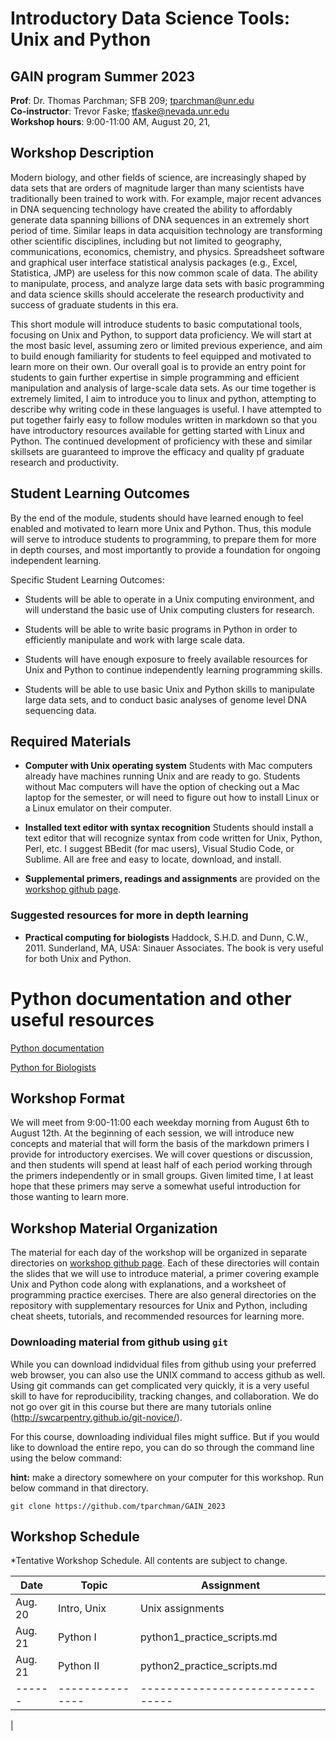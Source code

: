 
# Introductory Data Science Tools: Unix and Python

## GAIN program Summer 2023    
**Prof**: Dr. Thomas Parchman; SFB 209; tparchman@unr.edu   
**Co-instructor**: Trevor Faske; tfaske@nevada.unr.edu \
**Workshop hours**: 9:00-11:00 AM, August 20, 21, 


## Workshop Description
Modern biology, and other fields of science, are increasingly shaped by data sets that are orders of magnitude larger than many scientists have traditionally been trained to work with. For example, major recent advances in DNA sequencing technology have created the ability to affordably generate data spanning billions of DNA sequences in an extremely short period of time. Similar leaps in data acquisition technology are transforming other scientific disciplines, including but not limited to geography, communications, economics, chemistry, and physics. Spreadsheet software and graphical user interface statistical analysis packages (e.g., Excel, Statistica, JMP) are useless for this now common scale of data. The ability to manipulate, process, and analyze large data sets with basic programming and data science skills should accelerate the research productivity and success of graduate students in this era. 

This short module will introduce students to basic computational tools, focusing on Unix and Python, to support data proficiency. We will start at the most basic level, assuming zero or limited previous experience, and aim to build enough familiarity for students to feel equipped and motivated to learn more on their own. Our overall goal is to provide an entry point for students to gain further expertise in simple programming and efficient manipulation and analysis of large-scale data sets. As our time together is extremely limited, I aim to introduce you to linux and python, attempting to describe why writing code in these languages is useful. I have attempted to put together fairly easy to follow modules written in markdown so that you have introductory resources available for getting started with Linux and Python. The continued development of proficiency with these and similar skillsets are guaranteed to improve the efficacy and quality pf graduate research and productivity.

## Student Learning Outcomes
By the end of the module, students should have learned enough to feel enabled and motivated to learn more Unix and Python. Thus, this module will serve to introduce students to programming, to prepare them for more in depth courses, and most importantly to provide a foundation for ongoing independent learning. 

Specific Student Learning Outcomes:

- Students will be able to operate in a Unix computing environment, and will understand the basic use of Unix computing clusters for research.
     
- Students will be able to write basic programs in Python in order to efficiently manipulate and work with large scale data.

- Students will have enough exposure to freely available resources for Unix and Python to continue independently learning programming skills.

- Students will be able to use basic Unix and Python skills to manipulate large data sets, and to conduct basic analyses of genome level DNA sequencing data.

## Required Materials

- **Computer with Unix operating system** Students with
  Mac computers already have machines running Unix and
  are ready to go. Students without Mac computers will have the option of checking out a Mac laptop for the semester, or will need to figure out how to install Linux or a Linux emulator on their computer. 

- **Installed text editor with syntax recognition** Students should install a text editor that will recognize syntax from code written for Unix, Python, Perl, etc. I suggest BBedit (for mac users), Visual Studio Code, or Sublime. All are free and easy to locate, download, and install.

- **Supplemental primers, readings and assignments** are provided on the [workshop github page](https://github.com/tparchman/GAIN_2023).

### Suggested resources for more in depth learning
* **Practical computing for biologists** Haddock, S.H.D. and Dunn, C.W., 2011. Sunderland, MA, USA: Sinauer Associates. The book is very useful for both Unix and Python.

# Python documentation and other useful resources

[Python documentation](https://www.python.org/doc/)

[Python for Biologists](https://pythonforbiologists.com/introduction)

## Workshop Format
We will meet from 9:00-11:00 each weekday morning from August 6th to August 12th. At the beginning of each session, we will introduce new concepts and material that will form the basis of the markdown primers I provide for introductory exercises. We will cover questions or discussion, and then students will spend at least half of each period working through the primers independently or in small groups. Given limited time, I at least hope that these primers may serve a somewhat useful introduction for those wanting to learn more.

## Workshop Material Organization

The material for each day of the workshop will be organized in separate directories on [workshop github page](https://github.com/tparchman/GAIN_2023). Each of these directories will contain the slides that we will use to introduce material, a primer covering example Unix and Python code along with explanations, and a worksheet of programming practice exercises. There are also general directories on the repository with supplementary resources for Unix and Python, including cheat sheets, tutorials, and recommended resources for learning more.

### Downloading material from github using `git`

While you can download indidvidual files from github using your preferred web browser, you can also use the UNIX command to access github as well. Using git commands can get complicated very quickly, it is a very useful skill to have for reproducibility, tracking changes, and collaboration. We do not go over git in this course but there are many tutorials online (http://swcarpentry.github.io/git-novice/). 

For this course, downloading individual files might suffice. But if you would like to download the entire repo, you can do so through the command line using the below command:

**hint:** make a directory somewhere on your computer for this workshop. Run below command in that directory.

```
git clone https://github.com/tparchman/GAIN_2023
```

## Workshop Schedule
*Tentative Workshop Schedule. All contents are subject to change.

| Date    |  Topic          |  Assignment |
| --------- | ---------------| -------------| 
| Aug. 20  | Intro, Unix    | Unix assignments  | 
| Aug. 21  |	Python I | python1_practice_scripts.md |
| Aug. 21  |	Python II	   | python2_practice_scripts.md |
| ------ | ---------------| --------------------------------| 
|

